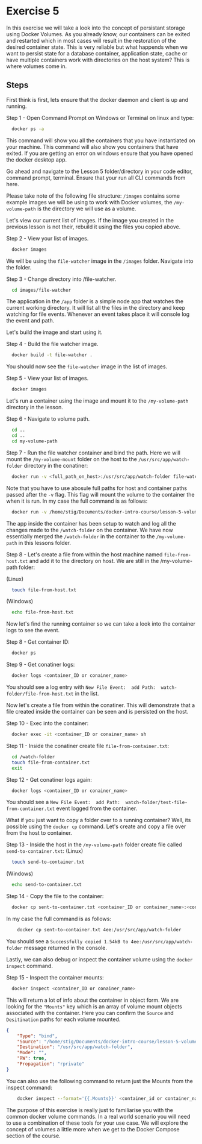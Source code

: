 
# Exercise 5

In this exercise we will take a look into the concept of persistant storage using Docker Volumes. As you already know, our containers can be exited and restarted which in most cases will result in the restoration of the desired container state. This is very reliable but what happends when we want to persist state for a database container, application state, cache or have multiple containers work with directories on the host system? This is where volumes come in.




## Steps

First think is first, lets ensure that the docker daemon and client is up and running.

Step 1 - Open Command Prompt on Windows or Terminal on linux and type:
```bash
  docker ps -a
```
This command will show you all the containers that you have instantiated on your machine. This command will also show you containers that have exited. If you are getting an error on windows ensure that you have opened the docker desktop app. 

Go ahead and navigate to the Lesson 5 folder/directory in your code editor, command prompt, terminal. Ensure that your run all CLI commands from here. 

Please take note of the following file structure: ```/images``` contains some example images we will be using to work with Docker volumes, the ```/my-volume-path``` is the directory we will use as a volume.

Let's view our current list of images. If the image you created in the previous lesson is not their, rebuild it using the files you copied above.

Step 2 - View your list of images. 
```bash
  docker images
```

We will be using the ```file-watcher``` image in the ```/images``` folder. Navigate into the folder.

Step 3 - Change directory into /file-watcher.
```bash
  cd images/file-watcher
```

The application in the ```/app``` folder is a simple node app that watches the current working directory. It will list all the files in the directory and keep watching for file events. Whenever an event takes place it will console log the event and path. 

Let's build the image and start using it.

Step 4 - Build the file watcher image.
```bash
  docker build -t file-watcher .
```

You should now see the ```file-watcher``` image in the list of images.

Step 5 - View your list of images. 
```bash
  docker images
```

Let's run a container using the image and mount it to the ```/my-volume-path``` directory in the lesson. 

Step 6 - Navigate to volume path.
```bash
  cd ..
  cd ..
  cd my-volume-path
```

Step 7 - Run the file watcher container and bind the path. Here we will mount the ```/my-volume-mount``` folder on the host to the ```/usr/src/app/watch-folder``` directory in the conatiner:
```bash
  docker run -v <full_path_on_host>:/usr/src/app/watch-folder file-watcher
```

Note that you have to use abosule full paths for host and container paths passed after the ```-v``` flag. This flag will mount the volume to the container the when it is run. In my case the full command is as follows:
```bash
  docker run -v /home/stig/Documents/docker-intro-course/lesson-5-volumes/my-volume-path:/usr/src/app/watch-folder file-watcher
```

The app inside the container has been setup to watch and log all the changes made to the ```/watch-folder``` on the container. We have now essentially merged the ```/watch-folder``` in the container to the ```/my-volume-path``` in this lessons folder.

Step 8 - Let's create a file from within the host machine named ```file-from-host.txt``` and add it to the directory on host. We are still in the /my-volume-path folder: 

(Linux)
```bash
  touch file-from-host.txt
```
(Windows)
```bash
  echo file-from-host.txt
```

Now let's find the running container so we can take a look into the container logs to see the event.

Step 8 - Get container ID:
```bash
  docker ps
```

Step 9 - Get conatiner logs:
```bash
  docker logs <container_ID or conainer_name>
```

You should see a log entry with ```New File Event:  add Path:  watch-folder/file-from-host.txt``` in the list.

Now let's create a file from within the conatiner. This will demonstrate that a file created inside the container can be seen and is persisted on the host.

Step 10 - Exec into the container:
```bash
  docker exec -it <container_ID or conainer_name> sh
```

Step 11 - Inside the conatiner create file ```file-from-container.txt```:
```bash
  cd /watch-folder
  touch file-from-container.txt
  exit
```

Step 12 - Get conatiner logs again:
```bash
  docker logs <container_ID or conainer_name>
```

You should see a ```New File Event:  add Path:  watch-folder/test-file-from-container.txt``` event logged from the container.

What if you just want to copy a folder over to a running container? Well, its possible using the ```docker cp``` command. Let's create and copy a file over from the host to container.

Step 13 - Inside the host in the ```/my-volume-path``` folder create file called ```send-to-container.txt```:
(Linux)
```bash
  touch send-to-container.txt
```
(Windows)
```bash
  echo send-to-container.txt
```

Step 14 - Copy the file to the container:
```bash
  docker cp sent-to-container.txt <container_ID or container_name>:<container_path>
```

In my case the full command is as follows:
```bash
    docker cp sent-to-container.txt 4ee:/usr/src/app/watch-folder
```

You should see a ```Successfully copied 1.54kB to 4ee:/usr/src/app/watch-folder``` message returned in the console.

Lastly, we can also debug or inspect the container volume using the ```docker inspect``` command. 

Step 15 - Inspect the container mounts:
```bash
  docker inspect <container_ID or conainer_name>
```

This will return a lot of info about the container in object form. We are looking for the ```"Mounts"``` key which is an array of volume mount objects associated with the container. Here you can confirm the ```Source``` and ```Desitination``` paths for each volume mounted.

```json
{
    "Type": "bind",
    "Source": "/home/stig/Documents/docker-intro-course/lesson-5-volumes/my-volume-path",
    "Destination": "/usr/src/app/watch-folder",
    "Mode": "",
    "RW": true,
    "Propagation": "rprivate"
}
```

You can also use the following command to return just the Mounts from the inspect command:
```bash
    docker inspect --format='{{.Mounts}}' <container_id or container_name>
```

The purpose of this exercise is really just to familiarise you with the common docker volume commands. In a real world scenario you will need to use a combination of these tools for your use case. We will explore the concept of volumes a little more when we get to the Docker Compose section of the course. 
